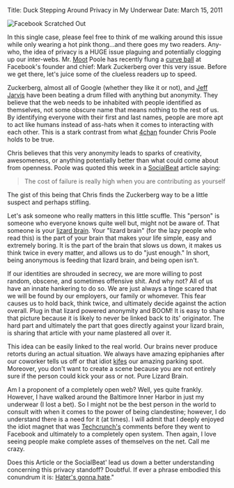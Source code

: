 Title: Duck Stepping Around Privacy in My Underwear
Date: March 15, 2011

![Facebook Scratched Out][10]

In this single case, please feel free to think of me walking around this issue
while only wearing a hot pink thong...and there goes my two readers. Any-who,
	the idea of privacy is a HUGE issue plaguing and potentially clogging up our
	inter-webs. Mr. [Moot][1]
	Poole has recently flung a [curve
	ball][2] at Facebook's founder and chief: Mark Zuckerberg over this very
	issue. Before we get there, let's juice some of the clueless readers up to
	speed.

Zuckerberg, almost all of Google (whether they like it or not), and [Jeff Jarvis][3] have been beating a drum
filled with anything but anonymity. They believe that the web needs to be
inhabited with people identified as themselves, not some obscure name that
means nothing to the rest of us. By identifying everyone with their first and
last names, people are more apt to act like humans instead of ass-hats when it
comes to interacting with each other. This is a stark contrast from what 
[4chan][4] founder Chris Poole holds to be true.

Chris believes that this very anonymity leads to sparks of creativity,
awesomeness, or anything potentially better than what could come about from
openness. Poole was quoted this week in a [SocialBeat][5] article saying: 

> The cost of failure is really high when you are contributing as yourself

The gist of this being that Chris finds the Zuckerberg way to be a little suspect and perhaps stifling.

Let's ask someone who really matters in this little scuffle. This "person" is
someone who everyone knows quite well but, might not be aware of. That someone
is your [lizard brain][6]. Your "lizard brain" (for the lazy people who read this) is the part
of your brain that makes your life simple, easy and extremely boring. It is the
part of the brain that slows us down, it makes us think twice in every matter,
and allows us to do "just enough." In short, being anonymous is feeding that
lizard brain, and being open isn't.

If our identities are shrouded in secrecy, we are more willing to post random,
obscene, and sometimes offensive shit. And why not? All of us have
an innate hankering to do so. We are just always a tinge scared that we will be
found by our employers, our family or whomever. This fear causes us to hold
back, think twice, and ultimately decide against the action overall. Plug in
that lizard powered anonymity and BOOM! It is easy to share that picture
because it is likely to never be linked back to its' originator. The hard part
and ultimately the part that goes directly against your lizard brain, is
sharing that article with your name plastered all over it.

This idea can be easily linked to the real world. Our brains never produce
retorts during an actual situation. We always have amazing epiphanies after our
coworker tells us off or that idiot [kifes][7] our amazing parking spot.
Moreover, you don't want to create a scene because you are not entirely sure if
the person could kick your ass or not. Pure Lizard Brain.

Am I a proponent of a completely open web? Well, yes quite frankly. However, I
have walked around the Baltimore Inner Harbor in just my underwear (I lost a
bet). So I might not be the best person in the world to consult with when it
comes to the power of being clandestine; however, I do understand there is a
need for it (at times). I will admit that I deeply enjoyed the idiot magnet
that was [Techcrunch's][8] comments before they
went to Facebook and ultimately to a completely open system. Then again, I love
seeing people make complete asses of themselves on the net. Call me crazy.

Does this Article or the SocialBeat' lead us down a better understanding
concerning this privacy standoff? Doubtful. If ever a phrase embodied this
conundrum it is: [Hater's gonna hate][9]."

[1]: http://www.outsidethebeltway.com/most_influential_person_is_moot/
[2]: http://venturebeat.com/2011/03/13/4chan-moot-christopher-poole-sxsw/?utm_source=feedburner&amp;utm_medium=feed&amp;utm_campaign=Feed%3A+Venturebeat+%28VentureBeat%29
[3]: http://twitter.com/jeffjarvis
[4]: http://www.4chan.org/
[5]: http://venturebeat.com/2011/03/13/4chan-moot-christopher-poole-sxsw/?utm_source=feedburner&amp;utm_medium=feed&amp;utm_campaign=Feed%3A+Venturebeat+%28VentureBeat%29
[6]: http://sethgodin.typepad.com/seths_blog/2010/01/quieting-the-lizard-brain.html
[7]: http://en.wiktionary.org/wiki/kife
[8]: http://techcrunch.com/
[9]: http://knowyourmeme.com/memes/haters-gonna-hate
[10]: http://c522735.r35.cf2.rackcdn.com/facebook-facebook-funny-unemployment-demotivational-poster-12507291711.jpeg
